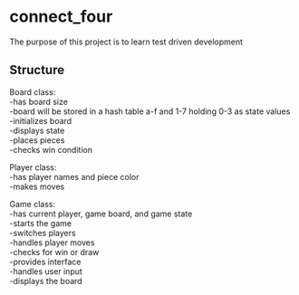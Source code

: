 # connect_four  

The purpose of this project is to learn test driven development  

## Structure  
Board class:  
-has board size  
-board will be stored in a hash table a-f and 1-7 holding 0-3 as state values  
-initializes board  
-displays state  
-places pieces  
-checks win condition  

Player class:  
-has player names and piece color  
-makes moves  

Game class:  
-has current  player, game board, and game state  
-starts the game  
-switches players  
-handles player moves  
-checks for win or draw  
-provides interface  
-handles user input  
-displays the board  